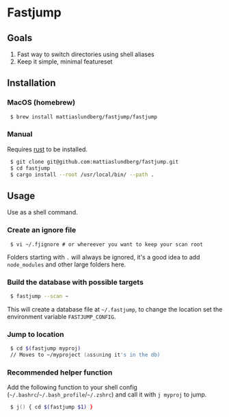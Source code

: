 # Fastjump

## Goals

 1. Fast way to switch directories using shell aliases
 2. Keep it simple, minimal featureset
 
## Installation

### MacOS (homebrew)

```zsh
 $ brew install mattiaslundberg/fastjump/fastjump
```

### Manual

Requires [rust](https://www.rust-lang.org) to be installed.

```zsh
 $ git clone git@github.com:mattiaslundberg/fastjump.git
 $ cd fastjump
 $ cargo install --root /usr/local/bin/ --path .
```
 
## Usage

Use as a shell command.

### Create an ignore file

```
 $ vi ~/.fjignore # or whereever you want to keep your scan root
```

Folders starting with `.` will always be ignored, it's a good idea to add `node_modules` and other large folders here.

### Build the database with possible targets

```zsh
 $ fastjump --scan ~
```

This will create a database file at `~/.fastjump`, to change the location set the environment variable `FASTJUMP_CONFIG`.

### Jump to location

```zsh
 $ cd $(fastjump myproj)
 // Moves to ~/myproject (assuming it's in the db)
```

### Recommended helper function
Add the following function to your shell config (`~/.bashrc`/`~/.bash_profile`/`~/.zshrc`) and call it with `j myproj` to jump.

```zsh
 $ j() { cd $(fastjump $1) }
```
